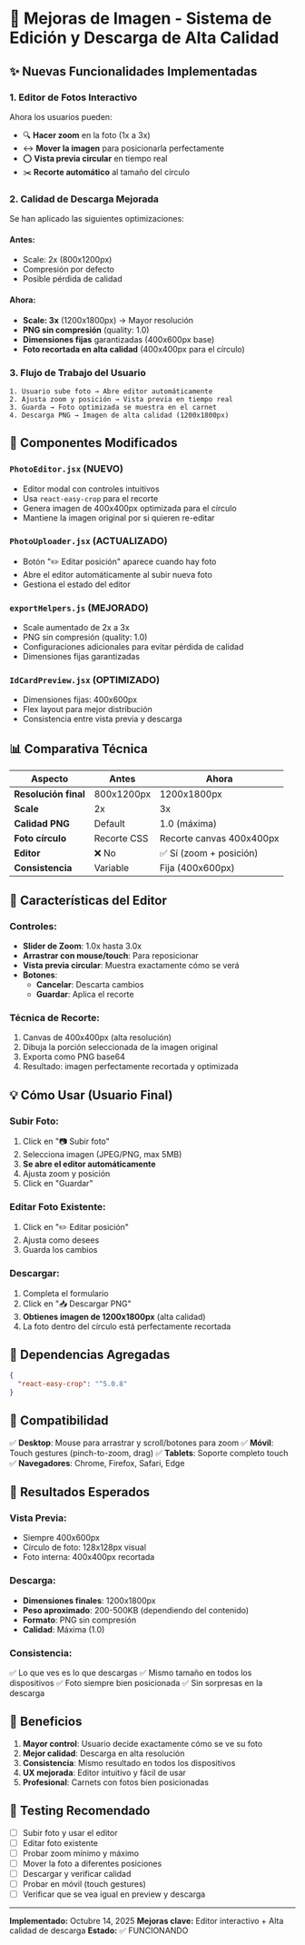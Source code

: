 # 📸 Mejoras de Imagen - Sistema de Edición y Descarga de Alta Calidad

## ✨ Nuevas Funcionalidades Implementadas

### 1. **Editor de Fotos Interactivo**

Ahora los usuarios pueden:

- 🔍 **Hacer zoom** en la foto (1x a 3x)
- ↔️ **Mover la imagen** para posicionarla perfectamente
- ⭕ **Vista previa circular** en tiempo real
- ✂️ **Recorte automático** al tamaño del círculo

### 2. **Calidad de Descarga Mejorada**

Se han aplicado las siguientes optimizaciones:

#### Antes:

- Scale: 2x (800x1200px)
- Compresión por defecto
- Posible pérdida de calidad

#### Ahora:

- **Scale: 3x** (1200x1800px) → Mayor resolución
- **PNG sin compresión** (quality: 1.0)
- **Dimensiones fijas** garantizadas (400x600px base)
- **Foto recortada en alta calidad** (400x400px para el círculo)

### 3. **Flujo de Trabajo del Usuario**

```
1. Usuario sube foto → Abre editor automáticamente
2. Ajusta zoom y posición → Vista previa en tiempo real
3. Guarda → Foto optimizada se muestra en el carnet
4. Descarga PNG → Imagen de alta calidad (1200x1800px)
```

## 🎯 Componentes Modificados

### `PhotoEditor.jsx` (NUEVO)

- Editor modal con controles intuitivos
- Usa `react-easy-crop` para el recorte
- Genera imagen de 400x400px optimizada para el círculo
- Mantiene la imagen original por si quieren re-editar

### `PhotoUploader.jsx` (ACTUALIZADO)

- Botón "✏️ Editar posición" aparece cuando hay foto
- Abre el editor automáticamente al subir nueva foto
- Gestiona el estado del editor

### `exportHelpers.js` (MEJORADO)

- Scale aumentado de 2x a 3x
- PNG sin compresión (quality: 1.0)
- Configuraciones adicionales para evitar pérdida de calidad
- Dimensiones fijas garantizadas

### `IdCardPreview.jsx` (OPTIMIZADO)

- Dimensiones fijas: 400x600px
- Flex layout para mejor distribución
- Consistencia entre vista previa y descarga

## 📊 Comparativa Técnica

| Aspecto              | Antes       | Ahora                    |
| -------------------- | ----------- | ------------------------ |
| **Resolución final** | 800x1200px  | 1200x1800px              |
| **Scale**            | 2x          | 3x                       |
| **Calidad PNG**      | Default     | 1.0 (máxima)             |
| **Foto círculo**     | Recorte CSS | Recorte canvas 400x400px |
| **Editor**           | ❌ No       | ✅ Sí (zoom + posición)  |
| **Consistencia**     | Variable    | Fija (400x600px)         |

## 🎨 Características del Editor

### Controles:

- **Slider de Zoom**: 1.0x hasta 3.0x
- **Arrastrar con mouse/touch**: Para reposicionar
- **Vista previa circular**: Muestra exactamente cómo se verá
- **Botones**:
  - **Cancelar**: Descarta cambios
  - **Guardar**: Aplica el recorte

### Técnica de Recorte:

1. Canvas de 400x400px (alta resolución)
2. Dibuja la porción seleccionada de la imagen original
3. Exporta como PNG base64
4. Resultado: imagen perfectamente recortada y optimizada

## 💡 Cómo Usar (Usuario Final)

### Subir Foto:

1. Click en "📷 Subir foto"
2. Selecciona imagen (JPEG/PNG, max 5MB)
3. **Se abre el editor automáticamente**
4. Ajusta zoom y posición
5. Click en "Guardar"

### Editar Foto Existente:

1. Click en "✏️ Editar posición"
2. Ajusta como desees
3. Guarda los cambios

### Descargar:

1. Completa el formulario
2. Click en "📥 Descargar PNG"
3. **Obtienes imagen de 1200x1800px** (alta calidad)
4. La foto dentro del círculo está perfectamente recortada

## 🔧 Dependencias Agregadas

```json
{
  "react-easy-crop": "^5.0.8"
}
```

## 📱 Compatibilidad

✅ **Desktop**: Mouse para arrastrar y scroll/botones para zoom
✅ **Móvil**: Touch gestures (pinch-to-zoom, drag)
✅ **Tablets**: Soporte completo touch
✅ **Navegadores**: Chrome, Firefox, Safari, Edge

## 🚀 Resultados Esperados

### Vista Previa:

- Siempre 400x600px
- Círculo de foto: 128x128px visual
- Foto interna: 400x400px recortada

### Descarga:

- **Dimensiones finales**: 1200x1800px
- **Peso aproximado**: 200-500KB (dependiendo del contenido)
- **Formato**: PNG sin compresión
- **Calidad**: Máxima (1.0)

### Consistencia:

✅ Lo que ves es lo que descargas
✅ Mismo tamaño en todos los dispositivos
✅ Foto siempre bien posicionada
✅ Sin sorpresas en la descarga

## 🎉 Beneficios

1. **Mayor control**: Usuario decide exactamente cómo se ve su foto
2. **Mejor calidad**: Descarga en alta resolución
3. **Consistencia**: Mismo resultado en todos los dispositivos
4. **UX mejorada**: Editor intuitivo y fácil de usar
5. **Profesional**: Carnets con fotos bien posicionadas

## 🧪 Testing Recomendado

- [ ] Subir foto y usar el editor
- [ ] Editar foto existente
- [ ] Probar zoom mínimo y máximo
- [ ] Mover la foto a diferentes posiciones
- [ ] Descargar y verificar calidad
- [ ] Probar en móvil (touch gestures)
- [ ] Verificar que se vea igual en preview y descarga

---

**Implementado:** Octubre 14, 2025
**Mejoras clave:** Editor interactivo + Alta calidad de descarga
**Estado:** ✅ FUNCIONANDO
